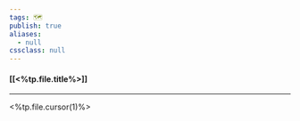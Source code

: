 ```yaml
---
tags: 🗺️
publish: true
aliases:
  - null
cssclass: null
---
```


#### [[<%tp.file.title%>]]

---

<%tp.file.cursor(1)%>
